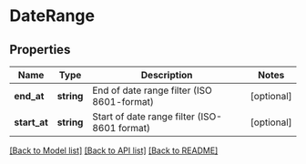 # DateRange

## Properties
Name | Type | Description | Notes
------------ | ------------- | ------------- | -------------
**end_at** | **string** | End of date range filter (ISO 8601-format) | [optional] 
**start_at** | **string** | Start of date range filter (ISO-8601 format) | [optional] 

[[Back to Model list]](../README.md#documentation-for-models) [[Back to API list]](../README.md#documentation-for-api-endpoints) [[Back to README]](../README.md)


